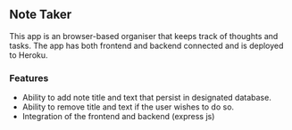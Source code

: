 ## Note Taker

This app is an browser-based organiser that keeps track of thoughts and tasks. The app has both frontend and backend connected and is deployed to Heroku.

### Features

- Ability to add note title and text that persist in designated database.
- Ability to remove title and text if the user wishes to do so.
- Integration of the frontend and backend (express js)
